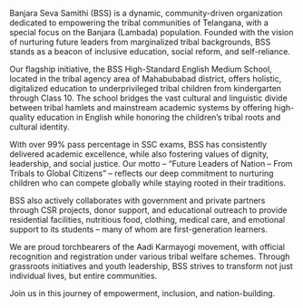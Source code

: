 Banjara Seva Samithi (BSS) is a dynamic, community-driven organization dedicated to empowering the tribal communities of Telangana, with a special focus on the Banjara (Lambada) population. Founded with the vision of nurturing future leaders from marginalized tribal backgrounds, BSS stands as a beacon of inclusive education, social reform, and self-reliance.

Our flagship initiative, the BSS High-Standard English Medium School, located in the tribal agency area of Mahabubabad district, offers holistic, digitalized education to underprivileged tribal children from kindergarten through Class 10. The school bridges the vast cultural and linguistic divide between tribal hamlets and mainstream academic systems by offering high-quality education in English while honoring the children’s tribal roots and cultural identity.

With over 99% pass percentage in SSC exams, BSS has consistently delivered academic excellence, while also fostering values of dignity, leadership, and social justice. Our motto – “Future Leaders of Nation – From Tribals to Global Citizens” – reflects our deep commitment to nurturing children who can compete globally while staying rooted in their traditions.

BSS also actively collaborates with government and private partners through CSR projects, donor support, and educational outreach to provide residential facilities, nutritious food, clothing, medical care, and emotional support to its students – many of whom are first-generation learners.

We are proud torchbearers of the Aadi Karmayogi movement, with official recognition and registration under various tribal welfare schemes. Through grassroots initiatives and youth leadership, BSS strives to transform not just individual lives, but entire communities.

Join us in this journey of empowerment, inclusion, and nation-building.
